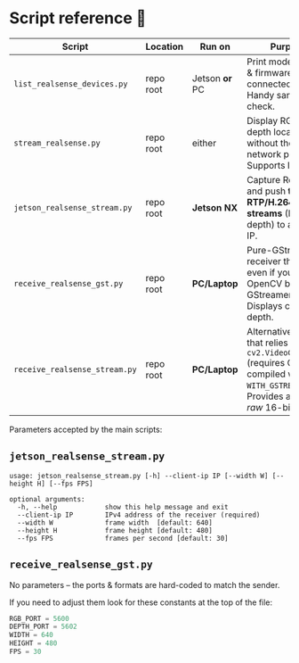 # Script reference 📜

| Script | Location | Run on | Purpose |
|--------|----------|--------|---------|
| `list_realsense_devices.py` | repo root | Jetson **or** PC | Print model, serial & firmware of each connected camera. Handy sanity-check. |
| `stream_realsense.py` | repo root | either | Display RGB + depth locally without the whole network pipeline. Supports IR & IMU. |
| `jetson_realsense_stream.py` | repo root | **Jetson NX** | Capture RealSense and push **two RTP/H.264 streams** (RGB & depth) to a client IP. |
| `receive_realsense_gst.py` | repo root | **PC/Laptop** | Pure-GStreamer receiver that works even if your OpenCV build lacks GStreamer. Displays colour + depth. |
| `receive_realsense_stream.py` | repo root | **PC/Laptop** | Alternative receiver that relies on `cv2.VideoCapture` (requires OpenCV compiled with `WITH_GSTREAMER=ON`). Provides access to *raw* 16-bit depth. |

Parameters accepted by the main scripts:

## `jetson_realsense_stream.py`

```
usage: jetson_realsense_stream.py [-h] --client-ip IP [--width W] [--height H] [--fps FPS]

optional arguments:
  -h, --help            show this help message and exit
  --client-ip IP        IPv4 address of the receiver (required)
  --width W             frame width  [default: 640]
  --height H            frame height [default: 480]
  --fps FPS             frames per second [default: 30]
```

## `receive_realsense_gst.py`

No parameters – the ports & formats are hard-coded to match the sender.

If you need to adjust them look for these constants at the top of the file:

```python
RGB_PORT = 5600
DEPTH_PORT = 5602
WIDTH = 640
HEIGHT = 480
FPS = 30
```
